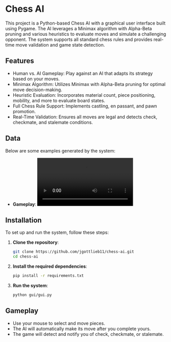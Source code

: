# Chess AI

This project is a Python-based Chess AI with a graphical user interface built using Pygame. The AI leverages a Minimax algorithm with Alpha-Beta pruning and various heuristics to evaluate moves and simulate a challenging opponent. The system supports all standard chess rules and provides real-time move validation and game state detection.

## Features

- Human vs. AI Gameplay: Play against an AI that adapts its strategy based on your moves.
- Minimax Algorithm: Utilizes Minimax with Alpha-Beta pruning for optimal move decision-making.
- Heuristic Evaluation: Incorporates material count, piece positioning, mobility, and more to evaluate board states.
- Full Chess Rule Support: Implements castling, en passant, and pawn promotion.
- Real-Time Validation: Ensures all moves are legal and detects check, checkmate, and stalemate conditions.

## Data

Below are some examples generated by the system:

- **Gameplay**:
  ![Gameplay](gameplay/Checkmate.mov)


## Installation

To set up and run the system, follow these steps:

1. **Clone the repository**:
    ```bash
    git clone https://github.com/jgottlieb11/chess-ai.git
    cd chess-ai
    ```

2. **Install the required dependencies**:
    ```bash
    pip install -r requirements.txt
    ```

3. **Run the system**:
    ```bash
    python gui/gui.py
    ```

## Gameplay

- Use your mouse to select and move pieces.
- The AI will automatically make its move after you complete yours.
- The game will detect and notify you of check, checkmate, or stalemate.
